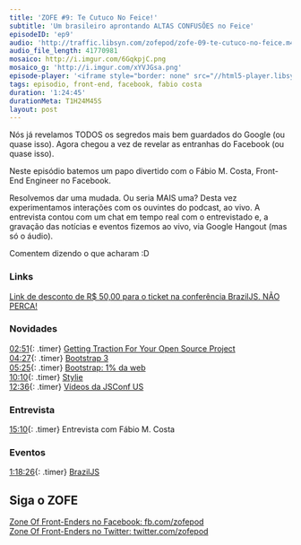 ```yaml
---
title: 'ZOFE #9: Te Cutuco No Feice!'
subtitle: 'Um brasileiro aprontando ALTAS CONFUSÕES no Feice'
episodeID: 'ep9'
audio: 'http://traffic.libsyn.com/zofepod/zofe-09-te-cutuco-no-feice.m4a'
audio_file_length: 41770981
mosaico: http://i.imgur.com/6GqkpjC.png
mosaico_g: 'http://i.imgur.com/xYVJGsa.png'
episode-player: '<iframe style="border: none" src="//html5-player.libsyn.com/embed/episode/id/7032650/height/90/theme/custom/autoplay/no/autonext/no/thumbnail/yes/preload/no/no_addthis/no/direction/backward/render-playlist/no/custom-color/87A93A/" height="90" width="100%" scrolling="no"  allowfullscreen webkitallowfullscreen mozallowfullscreen oallowfullscreen msallowfullscreen></iframe>'
tags: episodio, front-end, facebook, fabio costa
duration: '1:24:45'
durationMeta: T1H24M45S
layout: post
---
```


Nós já revelamos TODOS os segredos mais bem guardados do Google (ou quase isso). Agora chegou a vez de revelar as entranhas do Facebook (ou quase isso).

Neste episódio batemos um papo divertido com o Fábio M. Costa, Front-End Engineer no Facebook.

<!-- excerpt -->

Resolvemos dar uma mudada. Ou seria MAIS uma? Desta vez experimentamos interações com os ouvintes do podcast, ao vivo. A entrevista contou com um chat em tempo real com o entrevistado e, a gravação das notícias e eventos fizemos ao vivo, via Google Hangout (mas só o áudio).

Comentem dizendo o que acharam :D

### Links

[Link de desconto de R$ 50,00 para o ticket na conferência BrazilJS. NÃO PERCA!](http://www.eventick.com.br/braziljs-2013/?code=z0FEP0dC45T2013)

### Novidades

[02:51](#t=0:2:51){: .timer} [Getting Traction For Your Open Source Project](http://mdswanson.com/blog/2013/07/19/getting-traction-for-your-open-source-project.html)<br>
[04:27](#t=0:4:27){: .timer} [Bootstrap 3](http://getbootstrap.com/)<br>
[05:25](#t=0:5:25){: .timer} [Bootstrap: 1% da web](http://blog.meanpath.com/twitter-bootstrap-now-powering-1-percent-of-the-web/)<br>
[10:10](#t=0:10:10){: .timer} [Stylie](http://jeremyckahn.github.io/stylie/)<br>
[12:36](#t=0:12:36){: .timer} [Vídeos da JSConf US](http://www.youtube.com/watch?v=f_9nDBtSInI&list=PL37ZVnwpeshF7AHpbZt33aW0brYJyNftx)<br>

### Entrevista

[15:10](#t=0:15:10){: .timer} Entrevista com Fábio M. Costa<br>

### Eventos

[1:18:26](#t=1:18:26){: .timer} [BrazilJS](http://braziljs.com.br)<br>

## Siga o ZOFE

[Zone Of Front-Enders no Facebook: fb.com/zofepod](http://fb.com/zofepod/ 'ZOFE no Facebook: fb.com/zofepod')<br>
[Zone Of Front-Enders no Twitter: twitter.com/zofepod](http://twitter.com/zofepod/ 'ZOFE no Twitter')<br>
